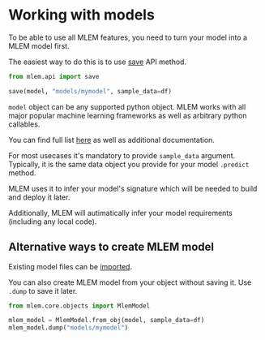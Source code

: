 # Working with models

To be able to use all MLEM features, you need to turn your model into a MLEM
model first.

The easiest way to do this is to use [save](/doc/api-reference/save) API method.

```py
from mlem.api import save

save(model, "models/mymodel", sample_data=df)
```

`model` object can be any supported python object. MLEM works with all major
popular machine learning frameworks as well as arbitrary python callables.

You can find full list [here](/doc/object-reference/model) as well as additional
documentation.

For most usecases it's mandatory to provide `sample_data` argument. Typically,
it is the same data object you provide for your model `.predict` method.

MLEM uses it to infer your model's signature which will be needed to build and
deploy it later.

Additionally, MLEM will autimatically infer your model requirements (including
any local code).

## Alternative ways to create MLEM model

Existing model files can be [imported](/doc/user-guide/importing).

You can also create MLEM model from your object without saving it. Use `.dump`
to save it later.

```py
from mlem.core.objects import MlemModel

mlem_model = MlemModel.from_obj(model, sample_data=df)
mlem_model.dump("models/mymodel")
```
